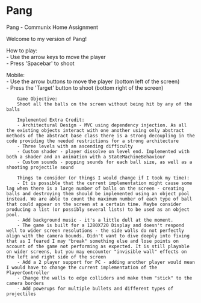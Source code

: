 # Pang
 Pang - Communix Home Assignment
 
 Welcome to my version of Pang!
 
 How to play: <br/>
        - Use the arrow keys to move the player <br/>
        - Press 'Spacebar' to shoot
        
 Mobile: <br/>
        - Use the arrow buttons to move the player (bottom left of the screen) <br/>
        - Press the 'Target' button to shoot (bottom right of the screen)
        
        Game Objective:
        Shoot all the balls on the screen without being hit by any of the balls
        
        Implemented Extra Credit:
        - Architectural Design - MVC using dependency injection. As all the existing objects interact with one another using only abstract methods of the abstract base class there is a strong decoupling in the code providing the needed restrictions for a strong architecture
        - Three levels with an ascending difficulty 
        - Custom shader - player dissolve on level end. Implemented with both a shader and an animation with a StateMachineBehaviour
        - Custom sounds - popping sounds for each ball size, as well as a shooting projectile sound
        
        Things to consider (or things I would change if I took my time):
        - It is possible that the current implementation might cause some lag when there is a large number of balls on the screen - creating balls and destroying them should be implemented using an object pool instead. We are able to count the maximum number of each type of ball that could appear on the screen at a certain time. Maybe consider producing a list (or possibly several lists) to be used as an object pool.
        - Add background music - it's a little dull at the moment.
        - The game is built for a 1280X720 Display and doesn't respond well to wider screen resolutions - the side walls do not perfectly align with the camera bounds. Didn't want to dive deeply into fixing that as I feared I may "break" something else and lose points on account of the game not performing as expected. It is still playable on wider screens, but you may encounter "invisible wall" effects on the left and right side of the screen
        - Add a 2 player support for PC - adding another player would mean I would have to change the current implementation of the PlayerController
        - Change the walls to edge colliders and make them "stick" to the camera borders
        - Add powerups for multiple bullets and different types of projectiles
